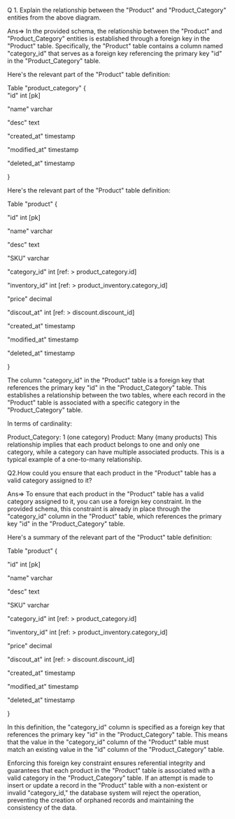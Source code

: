 Q 1. Explain the relationship between the "Product" and "Product_Category" entities from the above diagram.


Ans=>
In the provided schema, the relationship between the "Product" and "Product_Category" entities is established through a foreign key in the "Product" table.
Specifically, the "Product" table contains a column named "category_id" that serves as a foreign key referencing the primary key "id" in the "Product_Category" table.



Here's the relevant part of the "Product" table definition:

Table "product_category" {   
  "id" int [pk]
  
  "name" varchar
  
  "desc" text
  
  "created_at" timestamp
  
  "modified_at" timestamp
  
  "deleted_at" timestamp
  
}


Here's the relevant part of the "Product" table definition:

Table "product" {

  "id" int [pk]
  
  "name" varchar
  
  "desc" text
  
  "SKU" varchar
  
  "category_id" int [ref: > product_category.id] 
  
  "inventory_id" int [ref: > product_inventory.category_id] 
  
  "price" decimal 
  
  "discout_at" int [ref: > discount.discount_id] 
  
  "created_at" timestamp
  
  "modified_at" timestamp
  
  "deleted_at" timestamp
  
}

The column "category_id" in the "Product" table is a foreign key that references the primary key "id" in the "Product_Category" table. This establishes a relationship between the two tables,
where each record in the "Product" table is associated with a specific category in the "Product_Category" table.

In terms of cardinality:

Product_Category: 1 (one category)
Product: Many (many products)
This relationship implies that each product belongs to one and only one category, while a category can have multiple associated products. This is a typical example of a one-to-many relationship.

Q2.How could you ensure that each product in the "Product" table has a valid category assigned to it?


Ans=>
To ensure that each product in the "Product" table has a valid category assigned to it, you can use a foreign key constraint. In the provided schema, this constraint is already in place through the "category_id" column in the "Product" table, which references the primary key "id" in the "Product_Category" table.


Here's a summary of the relevant part of the "Product" table definition:

Table "product" {

  "id" int [pk]
  
  "name" varchar
  
  "desc" text
  
  "SKU" varchar
  
  "category_id" int [ref: > product_category.id]
  
  "inventory_id" int [ref: > product_inventory.category_id]
  
  "price" decimal
  
  "discout_at" int [ref: > discount.discount_id]
  
  "created_at" timestamp
  
  "modified_at" timestamp
  
  "deleted_at" timestamp
  
}


In this definition, the "category_id" column is specified as a foreign key that references the primary key "id" in the "Product_Category" table. This means that the value in the "category_id" column of the "Product" table must match an existing value in the "id" column of the "Product_Category" table.


Enforcing this foreign key constraint ensures referential integrity and guarantees that each product in the "Product" table is associated with a valid category in the "Product_Category" table. If an attempt is made to insert or update a record in the "Product" table with a non-existent or invalid "category_id," the database system will reject the operation, preventing the creation of orphaned records and maintaining the consistency of the data.






